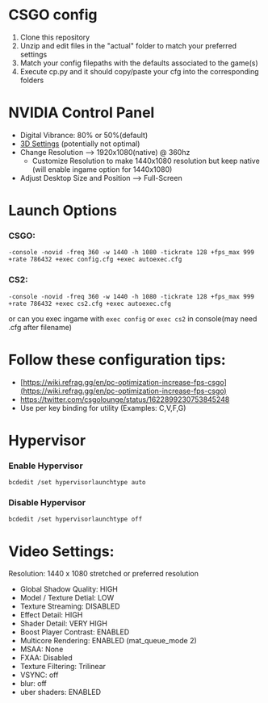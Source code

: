 # CSGO config
1. Clone this repository
2. Unzip and edit files in the "actual" folder to match your preferred settings
3. Match your config filepaths with the defaults associated to the game(s)
4. Execute cp.py and it should copy/paste your cfg into the corresponding folders

# NVIDIA Control Panel
* Digital Vibrance: 80% or 50%(default)
* [3D Settings](https://i.imgur.com/vs5EpQx.gif) (potentially not optimal)
* Change Resolution --> 1920x1080(native) @ 360hz
	* Customize Resolution to make 1440x1080 resolution but keep native (will enable ingame option for 1440x1080)
* Adjust Desktop Size and Position --> Full-Screen
# Launch Options 

### CSGO: 
```
-console -novid -freq 360 -w 1440 -h 1080 -tickrate 128 +fps_max 999 +rate 786432 +exec config.cfg +exec autoexec.cfg 
```

### CS2: 

```
-console -novid -freq 360 -w 1440 -h 1080 -tickrate 128 +fps_max 999 +rate 786432 +exec cs2.cfg +exec autoexec.cfg
```
or can you exec ingame with `exec config` or `exec cs2` in console(may need .cfg after filename)
# Follow these configuration tips:

* [https://wiki.refrag.gg/en/pc-optimization-increase-fps-csgo](https://wiki.refrag.gg/en/pc-optimization-increase-fps-csgo)
* https://twitter.com/csgolounge/status/1622899230753845248
* Use per key binding for utility (Examples: C,V,F,G)

# Hypervisor  
### Enable Hypervisor  
```
bcdedit /set hypervisorlaunchtype auto  
```

### Disable Hypervisor  
```
bcdedit /set hypervisorlaunchtype off  
```
  
# Video Settings:

Resolution: 1440 x 1080 stretched or preferred resolution

- Global Shadow Quality: HIGH
- Model / Texture Detial: LOW
- Texture Streaming: DISABLED
- Effect Detail: HIGH
- Shader Detail: VERY HIGH
- Boost Player Contrast: ENABLED
- Multicore Rendering: ENABLED (mat_queue_mode 2)
- MSAA: None
- FXAA: Disabled
- Texture Filtering: Trilinear
- VSYNC: off
- blur: off
- uber shaders: ENABLED
